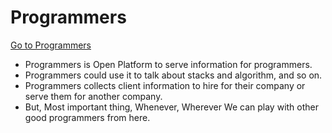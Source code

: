 # Programmers

[Go to Programmers](https://programmers.co.kr/)

- Programmers is Open Platform to serve information for programmers.
- Programmers could use it to talk about stacks and algorithm, and so on.
- Programmers collects client information to hire for their company or serve them for another company.
- But, Most important thing, Whenever, Wherever We can play with other good programmers from here.